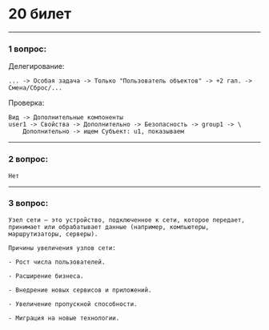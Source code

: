 # 20 билет

---

### 1 вопрос:
Делегирование:
```text
... -> Особая задача -> Только "Пользователь объектов" -> +2 гал. -> Смена/Сброс/...
```

Проверка:
```text
Вид -> Дополнительные компоненты
user1 -> Свойства -> Дополнительно -> Безопасность -> group1 -> \
    Дополнительно -> ищем Субъект: u1, показываем
```

---

### 2 вопрос:
```text
Нет
```

---

### 3 вопрос:
```text
Узел сети — это устройство, подключенное к сети, которое передает, принимает или обрабатывает данные (например, компьютеры, маршрутизаторы, серверы).

Причины увеличения узлов сети:

- Рост числа пользователей.

- Расширение бизнеса.

- Внедрение новых сервисов и приложений.

- Увеличение пропускной способности.

- Миграция на новые технологии.
```